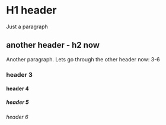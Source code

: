# H1 header

Just a paragraph

## another header - h2 now

Another paragraph. Lets go through the other header now: 3-6

### header 3

#### header 4

##### header 5

###### header 6
